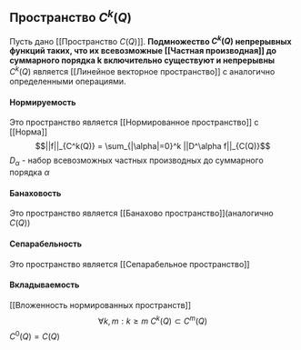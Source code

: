 ## Пространство $C^k(Q)$
Пусть дано [[Пространство $C(Q)$]]. **Подмножество $C^k(Q)$ непрерывных функций таких, что их всевозможные [[Частная производная]] до суммарного порядка k включительно существуют и непрерывны** $C^k(Q)$ является [[Линейное векторное пространство]] с аналогично определенными операциями.

#### Нормируемость
Это пространство является [[Нормированное пространство]] c [[Норма]] $$||f||_{C^k(Q)} = \sum_{|\alpha|=0}^k ||D^\alpha f||_{C(Q)}$$
$D_\alpha$ - набор всевозможных частных производных до суммарного порядка $\alpha$

#### Банаховость
Это пространство является [[Банахово пространство]](аналогично $С(Q)$)

#### Сепарабельность
Это пространство является [[Сепарабельное пространство]]

#### Вкладываемость
[[Вложенность нормированных пространств]] $$\forall k,m : k\ge m\ C^k(Q) \subset C^m(Q)$$ 
$C^0(Q) = C(Q)$